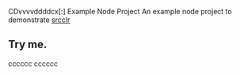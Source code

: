 CDvvvvddddcx[:] Example Node Project
An example node project to demonstrate [srcclr](https://www.srcclr.com)
## Try me.
cccccc
cccccc
